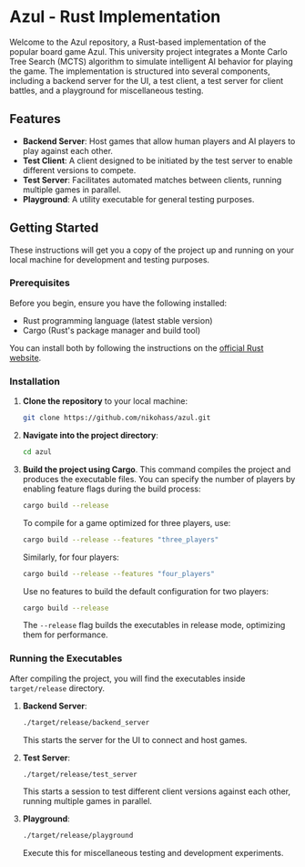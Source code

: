 # Azul - Rust Implementation

Welcome to the Azul repository, a Rust-based implementation of the popular board game Azul. This university project integrates a Monte Carlo Tree Search (MCTS) algorithm to simulate intelligent AI behavior for playing the game. The implementation is structured into several components, including a backend server for the UI, a test client, a test server for client battles, and a playground for miscellaneous testing.

## Features

- **Backend Server**: Host games that allow human players and AI players to play against each other.
- **Test Client**: A client designed to be initiated by the test server to enable different versions to compete.
- **Test Server**: Facilitates automated matches between clients, running multiple games in parallel.
- **Playground**: A utility executable for general testing purposes.

## Getting Started

These instructions will get you a copy of the project up and running on your local machine for development and testing purposes.

### Prerequisites

Before you begin, ensure you have the following installed:
- Rust programming language (latest stable version)
- Cargo (Rust's package manager and build tool)

You can install both by following the instructions on the [official Rust website](https://www.rust-lang.org/tools/install).

### Installation

1. **Clone the repository** to your local machine:
    ```bash
    git clone https://github.com/nikohass/azul.git
    ```
   
2. **Navigate into the project directory**:
    ```bash
    cd azul
    ```

3. **Build the project using Cargo**. This command compiles the project and produces the executable files. You can specify the number of players by enabling feature flags during the build process:
    ```bash
    cargo build --release
    ```
    To compile for a game optimized for three players, use:
    ```bash
    cargo build --release --features "three_players"
    ```
    Similarly, for four players:
    ```bash
    cargo build --release --features "four_players"
    ```
    Use no features to build the default configuration for two players:
    ```bash
    cargo build --release
    ```

    The `--release` flag builds the executables in release mode, optimizing them for performance.

### Running the Executables

After compiling the project, you will find the executables inside `target/release` directory.

1. **Backend Server**:
    ```bash
    ./target/release/backend_server
    ```
   This starts the server for the UI to connect and host games.

2. **Test Server**:
    ```bash
    ./target/release/test_server
    ```
   This starts a session to test different client versions against each other, running multiple games in parallel.

3. **Playground**:
    ```bash
    ./target/release/playground
    ```
   Execute this for miscellaneous testing and development experiments.
